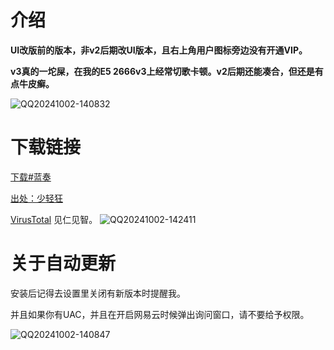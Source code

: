 # 介绍

**UI改版前的版本，非v2后期改UI版本，且右上角用户图标旁边没有开通VIP。**

**v3真的一坨屎，在我的E5 2666v3上经常切歌卡顿。v2后期还能凑合，但还是有点牛皮癣。**

![QQ20241002-140832](https://github.com/user-attachments/assets/d059cfb5-8672-4bd6-94c5-c693d6ea5571)

# 下载链接

[下载#蓝奏](https://wwgy.lanzouo.com/iN8kU2bdv1kj)

[出处：少轻狂](https://www.flighty.cn/)

[VirusTotal](https://www.virustotal.com/gui/file/639ae78bd358d28b8a188b8d26a8dc08425b5525be707b14116aa60aa16d1923?nocache=1) 见仁见智。
![QQ20241002-142411](https://github.com/user-attachments/assets/ac0ad8a2-c1ed-491d-8179-00c4eb4968a2)


# 关于自动更新

安装后记得去设置里关闭有新版本时提醒我。

并且如果你有UAC，并且在开启网易云时候弹出询问窗口，请不要给予权限。

![QQ20241002-140847](https://github.com/user-attachments/assets/cb074327-3dc0-4820-8872-cbab276918ab)